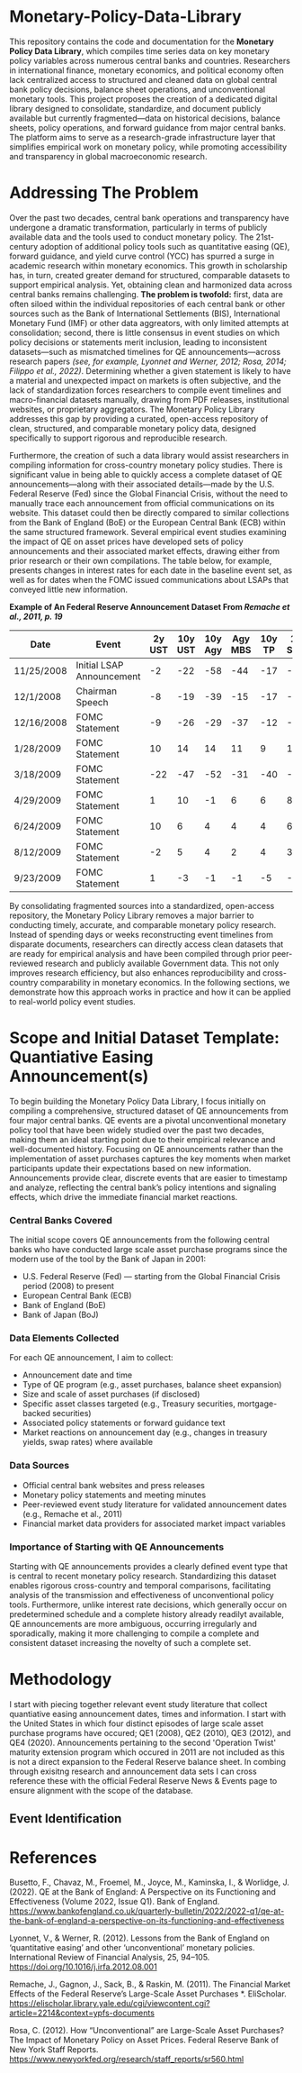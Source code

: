 # Monetary-Policy-Data-Library
This repository contains the code and documentation for the **Monetary Policy Data Library**, which compiles time series data on key monetary policy variables across numerous central banks and countries. Researchers in international finance, monetary economics, and political economy often lack centralized access to structured and cleaned data on global central bank policy decisions, balance sheet operations, and unconventional monetary tools. This project proposes the creation of a dedicated digital library designed to consolidate, standardize, and document publicly available but currently fragmented—data on historical decisions, balance sheets, policy operations, and forward guidance from major central banks. The platform aims to serve as a research-grade infrastructure layer that simplifies empirical work on monetary policy, while promoting accessibility and transparency in global macroeconomic research.

# Addressing The Problem
Over the past two decades, central bank operations and transparency have undergone a dramatic transformation, particularly in terms of publicly available data and the tools used to conduct monetary policy. The 21st-century adoption of additional policy tools such as quantitative easing (QE), forward guidance, and yield curve control (YCC) has spurred a surge in academic research within monetary economics. This growth in scholarship has, in turn, created greater demand for structured, comparable datasets to support empirical analysis. Yet, obtaining clean and harmonized data across central banks remains challenging. **The problem is twofold:** first, data are often siloed within the individual repositories of each central bank or other sources such as the Bank of International Settlements (BIS), International Monetary Fund (IMF) or other data aggreators, with only limited attempts at consolidation; second, there is little consensus in event studies on which policy decisions or statements merit inclusion, leading to inconsistent datasets—such as mismatched timelines for QE announcements—across research papers _(see, for example, Lyonnet and Werner, 2012; Rosa, 2014; Filippo et al., 2022)_. Determining whether a given statement is likely to have a material and unexpected impact on markets is often subjective, and the lack of standardization forces researchers to compile event timelines and macro-financial datasets manually, drawing from PDF releases, institutional websites, or proprietary aggregators. The Monetary Policy Library addresses this gap by providing a curated, open-access repository of clean, structured, and comparable monetary policy data, designed specifically to support rigorous and reproducible research. 

Furthermore, the creation of such a data library would assist researchers in compiling information for cross-country monetary policy studies. There is significant value in being able to quickly access a complete dataset of QE announcements—along with their associated details—made by the U.S. Federal Reserve (Fed) since the Global Financial Crisis, without the need to manually trace each announcement from official communications on its website. This dataset could then be directly compared to similar collections from the Bank of England (BoE) or the European Central Bank (ECB) within the same structured framework. Several empirical event studies examining the impact of QE on asset prices have developed sets of policy announcements and their associated market effects, drawing either from prior research or their own compilations. The table below, for example, presents changes in interest rates for each date in the baseline event set, as well as for dates when the FOMC issued communications about LSAPs that conveyed little new information. 

**Example of An Federal Reserve Announcement Dataset From _Remache et al., 2011, p. 19_**

| Date       | Event                                 | 2y UST | 10y UST | 10y Agy | Agy MBS | 10y TP | 10y Swap | Baa Index |
|------------|---------------------------------------|--------|---------|---------|----------|--------|----------|-----------|
| 11/25/2008 | Initial LSAP Announcement             | -2     | -22     | -58     | -44      | -17    | -29      | -18       |
| 12/1/2008  | Chairman Speech                        | -8     | -19     | -39     | -15      | -17    | -17      | -12       |
| 12/16/2008 | FOMC Statement                        | -9     | -26     | -29     | -37      | -12    | -32      | -11       |
| 1/28/2009 | FOMC Statement                         | 10     | 14      | 14      | 11       | 9      | 14       | 2         |
| 3/18/2009 | FOMC Statement                         | -22    | -47     | -52     | -31     | -40    | -39      | -29       |
| 4/29/2009  | FOMC Statement                         | 1      | 10      | -1      | 6        | 6      | 8        | 3         |
| 6/24/2009 | FOMC Statement                         | 10     | 6       | 4       | 4        | 4      | 6        | 5         |
| 8/12/2009 | FOMC Statement                         | -2     | 5       | 4       | 2        | 4      | 3        | 2         |
| 9/23/2009 | FOMC Statement                         | 1      | -3      | -1      | -1       | -5     | -5       | -4        |

By consolidating fragmented sources into a standardized, open-access repository, the Monetary Policy Library removes a major barrier to conducting timely, accurate, and comparable monetary policy research. Instead of spending days or weeks reconstructing event timelines from disparate documents, researchers can directly access clean datasets that are ready for empirical analysis and have been compiled through prior peer-reviewed research and publicly available Government data. This not only improves research efficiency, but also enhances reproducibility and cross-country comparability in monetary economics. In the following sections, we demonstrate how this approach works in practice and how it can be applied to real-world policy event studies.

# Scope and Initial Dataset Template: Quantiative Easing Announcement(s)

To begin building the Monetary Policy Data Library, I focus initially on compiling a comprehensive, structured dataset of QE announcements from four major central banks. QE events are a pivotal unconventional monetary policy tool that have been widely studied over the past two decades, making them an ideal starting point due to their empirical relevance and well-documented history. Focusing on QE announcements rather than the implementation of asset purchases captures the key moments when market participants update their expectations based on new information. Announcements provide clear, discrete events that are easier to timestamp and analyze, reflecting the central bank’s policy intentions and signaling effects, which drive the immediate financial market reactions.

### Central Banks Covered  
The initial scope covers QE announcements from the following central banks who have conducted large scale asset purchase programs since the modern use of the tool by the Bank of Japan in 2001:

- U.S. Federal Reserve (Fed) — starting from the Global Financial Crisis period (2008) to present  
- European Central Bank (ECB)  
- Bank of England (BoE)  
- Bank of Japan (BoJ)  

### Data Elements Collected  
For each QE announcement, I aim to collect:

- Announcement date and time  
- Type of QE program (e.g., asset purchases, balance sheet expansion)  
- Size and scale of asset purchases (if disclosed)  
- Specific asset classes targeted (e.g., Treasury securities, mortgage-backed securities)  
- Associated policy statements or forward guidance text  
- Market reactions on announcement day (e.g., changes in treasury yields, swap rates) where available  

### Data Sources  
- Official central bank websites and press releases  
- Monetary policy statements and meeting minutes  
- Peer-reviewed event study literature for validated announcement dates (e.g., Remache et al., 2011)  
- Financial market data providers for associated market impact variables  

### Importance of Starting with QE Announcements  
Starting with QE announcements provides a clearly defined event type that is central to recent monetary policy research. Standardizing this dataset enables rigorous cross-country and temporal comparisons, facilitating analysis of the transmission and effectiveness of unconventional policy tools. Furthermore, unlike interest rate decisions, which generally occur on predetermined schedule and a complete history already readilyt available, QE announcements are more ambiguous, occurring irregularly and sporadically, making it more challenging to compile a complete and consistent dataset increasing the novelty of such a complete set.

# Methodology
I start with piecing together relevant event study literature that collect quantiative easing announcement dates, times and information. I start with the United States in which four distinct episodes of large scale asset purchase programs have occured; QE1 (2008), QE2 (2010), QE3 (2012), and QE4 (2020).
Announcements pertaining to the second 'Operation Twist' maturity extension program which occured in 2011 are not included as this is not a direct expansion to the Federal Reserve balance sheet. In combing through exisitng research and announcement data sets I can cross reference these with the official Federal Reserve News & Events page to ensure
alignment with the scope of the database. 

## Event Identification



# References
Busetto, F., Chavaz, M., Froemel, M., Joyce, M., Kaminska, I., & Worlidge, J. (2022). QE at the Bank of England: A Perspective on its Functioning and Effectiveness (Volume 2022, Issue Q1). Bank of England. https://www.bankofengland.co.uk/quarterly-bulletin/2022/2022-q1/qe-at-the-bank-of-england-a-perspective-on-its-functioning-and-effectiveness

Lyonnet, V., & Werner, R. (2012). Lessons from the Bank of England on ‘quantitative easing’ and other ‘unconventional’ monetary policies. International Review of Financial Analysis, 25, 94–105. https://doi.org/10.1016/j.irfa.2012.08.001

Remache, J., Gagnon, J., Sack, B., & Raskin, M. (2011). The Financial Market Effects of the Federal Reserve’s Large-Scale Asset Purchases *. EliScholar. https://elischolar.library.yale.edu/cgi/viewcontent.cgi?article=2214&context=ypfs-documents

Rosa, C. (2012). How “Unconventional” are Large-Scale Asset Purchases? The Impact of Monetary Policy on Asset Prices. Federal Reserve Bank of New York Staff Reports. https://www.newyorkfed.org/research/staff_reports/sr560.html
